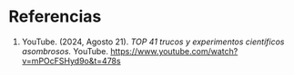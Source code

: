 # Referencias

1. YouTube. (2024, Agosto 21). *TOP 41 trucos y experimentos científicos asombrosos.* YouTube. https://www.youtube.com/watch?v=mPOcFSHyd9o&t=478s
